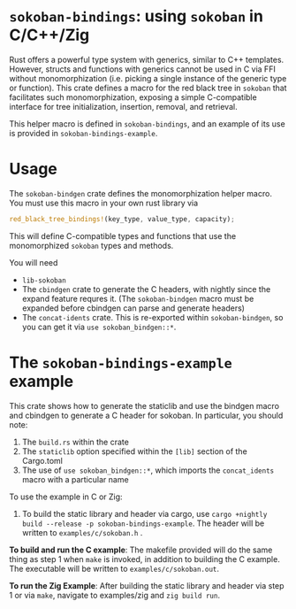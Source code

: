 # `sokoban-bindings`: using `sokoban` in C/C++/Zig

Rust offers a powerful type system with generics, similar to C++ templates. However, structs and functions with generics cannot be used in C via FFI without monomorphization (i.e. picking a single instance of the generic type or function). This crate defines a macro for the red black tree in `sokoban` that facilitates such monomorphization, exposing a simple C-compatible interface for tree initialization, insertion, removal, and retrieval.

This helper macro is defined in `sokoban-bindings`, and an example of its use is provided in `sokoban-bindings-example`.

# Usage
The `sokoban-bindgen` crate defines the monomorphization helper macro. You must use this macro in your own rust library via
```rust
red_black_tree_bindings!(key_type, value_type, capacity);
```
This will define C-compatible types and functions that use the  monomorphized `sokoban` types and methods. 

You will need 
- `lib-sokoban`
- The `cbindgen` crate to generate the C headers, with nightly since the expand feature requres it. (The `sokoban-bindgen` macro must be expanded before cbindgen can parse and generate headers)
- The `concat-idents` crate. This is re-exported within `sokoban-bindgen`, so you can get it via `use sokoban_bindgen::*`.

# The `sokoban-bindings-example` example
This crate shows how to generate the staticlib and use the bindgen macro and cbindgen to generate a C header for sokoban. In particular, you should note:
1. The `build.rs` within the crate
2. The `staticlib` option specified within the `[lib]` section of the Cargo.toml
3. The use of `use sokoban_bindgen::*`, which imports the `concat_idents` macro with a particular name


To use the example in C or Zig:
1. To build the static library and header via cargo, use `cargo +nightly build --release -p sokoban-bindings-example`. The header will be written to `examples/c/sokoban.h` .

**To build and run the C example**: The makefile provided will do the same thing as step 1 when `make` is invoked, in addition to building the C example. The executable will be written to `examples/c/sokoban.out`.

**To run the Zig Example**: After building the static library and header via step 1 or via `make`, navigate to examples/zig and `zig build run`.


